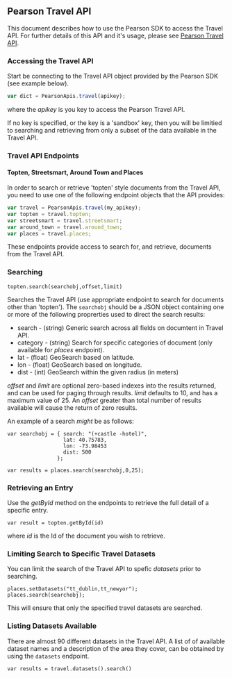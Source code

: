## Pearson Travel API

This document describes how to use the Pearson SDK to access the Travel API. For further details of this API and it's usage, please see [Pearson Travel API](http://developer.pearson.com/apis/topten-travel-guides/).

### Accessing the Travel API
Start be connecting to the Travel API object provided by the Pearson SDK (see example below). 
```Javascript
var dict = PearsonApis.travel(apikey);
```

where the _apikey_ is you key to access the Pearson Travel API. 

If no key is specified, or the key is a 'sandbox' key, then you will be limitied to searching and retrieving from only a subset of the data available in the Travel API.

### Travel API Endpoints

#### Topten, Streetsmart, Around Town and Places

In order to search or retrieve 'topten' style documents from the Travel API, you need to use one of the following endpoint objects that the API provides:

```Javascript
var travel = PearsonApis.travel(my_apikey);
var topten = travel.topten;
var streetsmart = travel.streetsmart;
var around_town = travel.around_town;
var places = travel.places;
```
These endpoints provide access to search for, and retrieve, documents from the Travel API.

### Searching 
```
topten.search(searchobj,offset,limit)
```
Searches the Travel API (use appropriate endpoint to search for documents other than 'topten'). The ```searchobj``` should be a JSON object containing one or more of the following proprerties used to direct the search results:

* search - (string) Generic search across all fields on documtent in Travel API. 
* category - (string) Search for specific categories of document (only available for _places_ endpoint).
* lat - (float) GeoSearch based on latitude.
* lon - (float) GeoSearch based on longitude.
* dist - (int) GeoSearch within the given radius (in meters)

_offset_ and _limit_ are optional zero-based indexes into the results returned, and can be used for paging through results. _limit_ defaults to 10, and has a maximum value of 25. An _offset_ greater than total number of results available will cause the return of zero results.

An example of a search *might* be as follows:
```
var searchobj = { search: "(+castle -hotel)",
                  lat: 40.75783,
                  lon: -73.98453
                  dist: 500
                };

var results = places.search(searchobj,0,25);
```

### Retrieving an Entry
Use the _getById_ method on the endpoints to retrieve the full detail of a specific entry.
```
var result = topten.getById(id)
```
where _id_ is the Id of the document you wish to retrieve.

### Limiting Search to Specific Travel Datasets
You can limit the search of the Travel API to spefic _datasets_ prior to searching.
```
places.setDatasets("tt_dublin,tt_newyor");
places.search(searchobj);
```
This will ensure that only the specified travel datasets are searched. 

### Listing Datasets Available
There are almost 90 different datasets in the Travel API. A list of of available dataset names and a description of the area they cover, can be obtained by using the ```datasets``` endpoint.
```
var results = travel.datasets().search()
```



